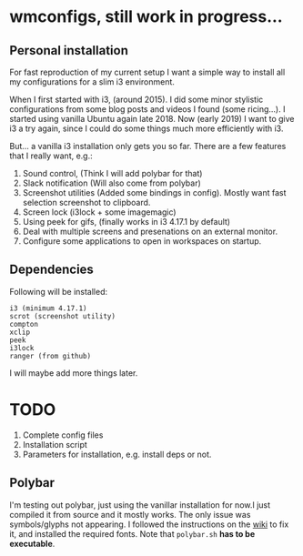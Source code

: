 # wmconfigs, still work in progress...

## Personal installation

For fast reproduction of my current setup I want a simple way to install all my configurations for a slim i3 environment.

When I first started with i3, (around 2015). I did some minor stylistic configurations from some blog posts and videos I found (some ricing...). I started using vanilla Ubuntu again late 2018. Now (early 2019) I want to give i3 a try again, since I could do some things much more efficiently with i3. 

But... a vanilla i3 installation only gets you so far. There are a few features that I really want, e.g.:

1) Sound control, (Think I will add polybar for that)
2) Slack notification (Will also come from polybar)
3) Screenshot utilities (Added some bindings in config). Mostly want fast selection screenshot to clipboard.
4) Screen lock (i3lock + some imagemagic)
5) Using peek for gifs, (finally works in i3 4.17.1 by default)
6) Deal with multiple screens and presenations on an external monitor.
7) Configure some applications to open in workspaces on startup.

## Dependencies

Following will be installed:

```
i3 (minimum 4.17.1)
scrot (screenshot utility)
compton
xclip
peek
i3lock
ranger (from github)
```

I will maybe add more things later.

# TODO

1) Complete config files
2) Installation script
3) Parameters for installation, e.g. install deps or not.

## Polybar

I'm testing out polybar, just using the vanillar installation for now.I just compiled it from source and it mostly works. The only issue was symbols/glyphs not appearing. I followed the instructions on the [wiki](https://github.com/polybar/polybar/wiki/Fonts) to fix it, and installed the required fonts. Note that `polybar.sh` **has to be executable**.

